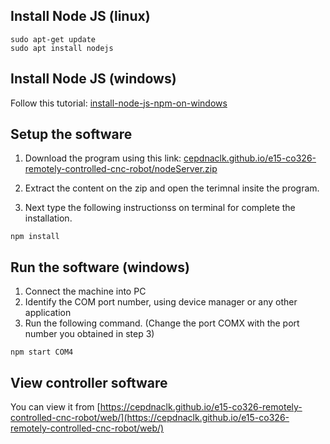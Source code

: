 
## Install Node JS (linux)

```
sudo apt-get update
sudo apt install nodejs
```
## Install Node JS (windows)

Follow this tutorial:
[install-node-js-npm-on-windows](https://phoenixnap.com/kb/install-node-js-npm-on-windows)

## Setup the software

1. Download the program using this link: 
[cepdnaclk.github.io/e15-co326-remotely-controlled-cnc-robot/nodeServer.zip](https://cepdnaclk.github.io/e15-co326-remotely-controlled-cnc-robot/nodeServer.zip)

2. Extract the content on the zip and open the terimnal insite the program. 

3. Next type the following instructionss on terminal for complete the installation.

```
npm install
```

## Run the software (windows)

1. Connect the machine into PC
2. Identify the COM port number, using device manager or any other application
3. Run the following command. (Change the port COMX with the port number you obtained in step 3)

```
npm start COM4
```

## View controller software

You can view it from  [https://cepdnaclk.github.io/e15-co326-remotely-controlled-cnc-robot/web/](https://cepdnaclk.github.io/e15-co326-remotely-controlled-cnc-robot/web/)




